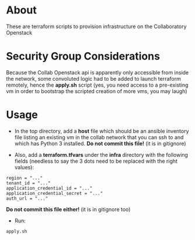 # About

These are terraform scripts to provision infrastructure on the Collaboratory Openstack

# Security Group Considerations

Because the Collab Openstack api is apparently only accessible from inside the network, some convoluted logic had to be added to launch terraform remotely, hence the **apply.sh** script (yes, you need access to a pre-existing vm in order to bootstrap the scripted creation of more vms, you may laugh)

# Usage

- In the top directory, add a **host** file which should be an ansible inventory file listing an existing vm in the collab network that you can ssh to and which has Python 3 installed. **Do not commit this file!** (it is in gitignore)

- Also, add a **terraform.tfvars** under the **infra** directory with the following fields (needless to say the 3 dots need to be replaced with the right values):

```
region = "..."
tenant_id = "..."
application_credential_id = "..."
application_credential_secret = "..."
auth_url = "..."
```

**Do not commit this file either!** (it is in gitignore too)

- Run:

```
apply.sh
```

